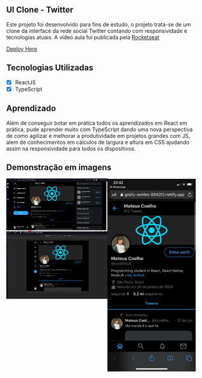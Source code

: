 ## UI Clone - Twitter

Este projeto foi desenvolvido para fins de estudo, o projeto trata-se de um clone da interface da rede social Twitter contando com responsividade e tecnologias atuais. A vídeo aula foi publicada pela [Rocketseat](https://www.youtube.com/watch?v=K-8z_4xvT3o)

[Deploy Here](https://bit.ly/twitter-clone-react)

## Tecnologias Utilizadas

- [X] ReactJS
- [X] TypeScript

## Aprendizado

Além de conseguir botar em prática todos os aprendizados em React em prática, pude aprender muito com TypeScript dando uma nova perspectiva de como agilizar e melhorar a produtividade em projetos grandes com JS, alem de conhecimentos em cálculos de largura e altura em CSS ajudando assim na responsividade para todos os dispositivos.

## Demonstração em imagens

<div style="display: flex;">
  <div style="display: flex; flex-direction: column;">
      <img alt="GIT" title="GIT" src="/ims/download.png" width="550px" heigth:"550px" />
      <img alt="GIT" title="GIT" src="/ims/download2.png" width="450px" heigth:"450px" />
  </div>
  <img alt="GIT" title="GIT" src="/ims/download3.png" width="250px" />
</div>
